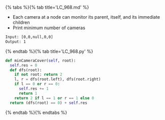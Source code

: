 {% tabs %}{% tab title='LC_968.md' %}

* Each camera at a node can monitor its parent, itself, and its immediate children
* Print minimum number of cameras

```txt
Input: [0,0,null,0,0]
Output: 1
```

{% endtab %}{% tab title='LC_968.py' %}

```py
def minCameraCover(self, root):
  self.res = 0
  def dfs(root):
    if not root: return 2
    l, r = dfs(root.left), dfs(root.right)
    if l == 0 or r == 0:
      self.res += 1
      return 1
    return 2 if l == 1 or r == 1 else 0
  return (dfs(root) == 0) + self.res
```

{% endtab %}{% endtabs %}

